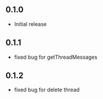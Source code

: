 ## 0.1.0

* Initial release

## 0.1.1

* fixed bug for getThreadMessages

## 0.1.2

* fixed bug for delete thread

